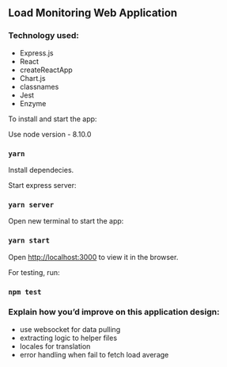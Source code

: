 
## Load Monitoring Web Application

### Technology used:
- Express.js
- React
- createReactApp
- Chart.js
- classnames
- Jest
- Enzyme



To install and start the app:

Use node version - 8.10.0
### `yarn`

Install dependecies.

Start express server:
### `yarn server`


Open new terminal to start the app:
### `yarn start`

Open [http://localhost:3000](http://localhost:3000) to view it in the browser.


For testing, run:
### `npm test`

### Explain how you’d improve on this application design:
- use websocket for data pulling
- extracting logic to helper files
- locales for translation
- error handling when fail to fetch load average


